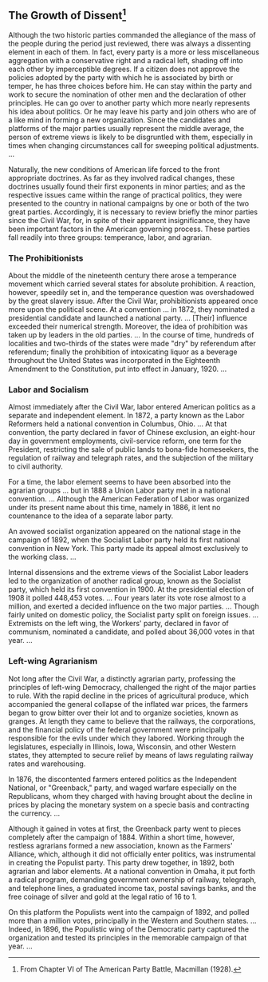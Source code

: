 ## The Growth of Dissent[^/231]

Although the two historic parties commanded the allegiance
of the mass of the people during the period just
reviewed, there was always a dissenting element in each of
them. In fact, every party is a more or less miscellaneous
aggregation with a conservative right and a radical left,
shading off into each other by imperceptible degrees. If a
citizen does not approve the policies adopted by the party
with which he is associated by birth or temper, he has three
choices before him. He can stay within the party and work
to secure the nomination of other men and the declaration
of other principles. He can go over to another party which
more nearly represents his idea about politics. Or he may
leave his party and join others who are of a like mind in
forming a new organization. Since the candidates and
platforms of the major parties usually represent the middle
average, the person of extreme views is likely to be disgruntled
with them, especially in times when changing
circumstances call for sweeping political adjustments. ...

Naturally, the new conditions of American life forced
to the front appropriate doctrines. As far as they involved
radical changes, these doctrines usually found their first
exponents in minor parties; and as the respective issues
came within the range of practical politics, they were
presented to the country in national campaigns by one or
both of the two great parties. Accordingly, it is necessary
to review briefly the minor parties since the Civil War,
for, in spite of their apparent insignificance, they have been
important factors in the American governing process.
These parties fall readily into three groups: temperance,
labor, and agrarian.


[^/231]: From Chapter VI of The American Party Battle, Macmillan
(1928).

### The Prohibitionists

About the middle of the nineteenth century there arose
a temperance movement which carried several states for
absolute prohibition. A reaction, however, speedily set in,
and the temperance question was overshadowed by the
great slavery issue. After the Civil War, prohibitionists
appeared once more upon the political scene. At a convention
... in 1872, they nominated a presidential candidate
and launched a national party. ... \[Their\] influence
exceeded their numerical strength. Moreover, the
idea of prohibition was taken up by leaders in the old
parties. ... In the course of time, hundreds of localities
and two-thirds of the states were made "dry" by referendum
after referendum; finally the prohibition of intoxicating
liquor as a beverage throughout the United States
was incorporated in the Eighteenth Amendment to the
Constitution, put into effect in January, 1920. ...

### Labor and Socialism

Almost immediately after the Civil War, labor entered
American politics as a separate and independent element.
In 1872, a party known as the Labor Reformers held a
national convention in Columbus, Ohio. ... At that convention,
the party declared in favor of Chinese exclusion,
an eight-hour day in government employments, civil-service
reform, one term for the President, restricting the sale
of public lands to bona-fide homeseekers, the regulation of
railway and telegraph rates, and the subjection of the
military to civil authority.

For a time, the labor element seems to have been absorbed
into the agrarian groups ... but in 1888 a Union
Labor party met in a national convention. ... Although
the American Federation of Labor was organized under
its present name about this time, namely in 1886, it lent
no countenance to the idea of a separate labor party.

An avowed socialist organization appeared on the national
stage in the campaign of 1892, when the Socialist
Labor party held its first national convention in New York.
This party made its appeal almost exclusively to the
working class. ...

Internal dissensions and the extreme views of the Socialist
Labor leaders led to the organization of another
radical group, known as the Socialist party, which held its
first convention in 1900. At the presidential election of
1908 it polled 448,453 votes. ... Four years later its
vote rose almost to a million, and exerted a decided influence
on the two major parties. ... Though fairly
united on domestic policy, the Socialist party split on foreign
issues. ... Extremists on the left wing, the Workers'
party, declared in favor of communism, nominated a candidate,
and polled about 36,000 votes in that year. ...

### Left-wing Agrarianism

Not long after the Civil War, a distinctly agrarian party,
professing the principles of left-wing Democracy, challenged
the right of the major parties to rule. With the rapid
decline in the prices of agricultural produce, which accompanied
the general collapse of the inflated war prices,
the farmers began to grow bitter over their lot and to
organize societies, known as granges. At length they came
to believe that the railways, the corporations, and the
financial policy of the federal government were principally
responsible for the evils under which they labored. Working
through the legislatures, especially in Illinois, Iowa,
Wisconsin, and other Western states, they attempted to
secure relief by means of laws regulating railway rates and
warehousing.

In 1876, the discontented farmers entered politics as the
Independent National, or "Greenback," party, and waged
warfare especially on the Republicans, whom they charged
with having brought about the decline in prices by placing
the monetary system on a specie basis and contracting the
currency. ...

Although it gained in votes at first, the Greenback
party went to pieces completely after the campaign of 1884. Within a short time, however, restless agrarians
formed a new association, known as the Farmers' Alliance,
which, although it did not officially enter politics,
was instrumental in creating the Populist party. This party
drew together, in 1892, both agrarian and labor elements.
At a national convention in Omaha, it put forth a radical
program, demanding government ownership of railway,
telegraph, and telephone lines, a graduated income tax,
postal savings banks, and the free coinage of silver and
gold at the legal ratio of 16 to 1.

On this platform the Populists went into the campaign
of 1892, and polled more than a million votes, principally
in the Western and Southern states. ... Indeed, in 1896,
the Populistic wing of the Democratic party captured the
organization and tested its principles in the memorable
campaign of that year. ...

